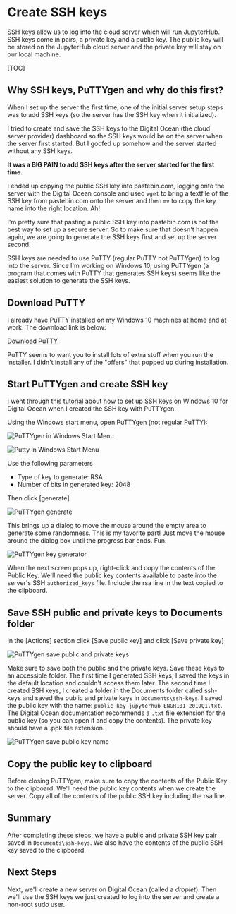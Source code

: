 # Create SSH keys

SSH keys allow us to log into the cloud server which will run JupyterHub. SSH keys come in pairs, a private key and a public key. The public key will be stored on the JupyterHub cloud server and the private key will stay on our local machine. 

[TOC]

## Why SSH keys, PuTTYgen and why do this first?

When I set up the server the first time, one of the initial server setup steps was to add SSH keys (so the server has the SSH key when it initialized). 

I tried to create and save the SSH keys to the Digital Ocean (the cloud server provider) dashboard so the SSH keys would be on the server when the server first started. But I goofed up somehow and the server started without any SSH keys. 

**It was a BIG PAIN to add SSH keys after the server started for the first time.** 

I ended up copying the public SSH key into pastebin.com, logging onto the server with the Digital Ocean console and used ```wget``` to bring a textfile of the SSH key from pastebin.com onto the server and then ```mv``` to copy the key name into the right location. Ah!

I'm pretty sure that pasting a public SSH key into pastebin.com is not the best way to set up a secure server. So to make sure that doesn't happen again, we are going to generate the SSH keys first and set up the server second. 

SSH keys are needed to use PuTTY (regular PuTTY not PuTTYgen) to log into the server. Since I'm working on Windows 10, using PuTTYgen (a program that comes with PuTTY that generates SSH keys) seems like the easiest solution to generate the SSH keys. 

## Download PuTTY

I already have PuTTY installed on my Windows 10 machines at home and at work. The download link is below:

[Download PuTTY](https://www.putty.org/)

PuTTY seems to want you to install lots of extra stuff when you run the installer. I didn't install any of the "offers" that popped up during installation.


## Start PuTTYgen and create SSH key

I went through [this tutorial](https://www.digitalocean.com/community/tutorials/how-to-use-ssh-keys-with-putty-on-digitalocean-droplets-windows-users) about how to set up SSH keys on Windows 10 for Digital Ocean when I created the SSH key with PuTTYgen.

Using the Windows start menu, open PuTTYgen (not regular PuTTY):

![PuTTYgen in Windows Start Menu](images/puttygen_in_start_menu.png)

![Putty in Windows Start Menu](images/puttygen_key_generator.png)

Use the following parameters

 * Type of key to generate: RSA
 * Number of bits in generated key: 2048

Then click [generate]

![PuTTYgen generate](images/puttygen_generate.png)

This brings up a dialog to move the mouse around the empty area to generate some randomness. This is my favorite part! Just move the mouse around the dialog box until the progress bar ends. Fun.

![PuTTYgen key generator](images/puttygen_key_generator.png)

When the next screen pops up, right-click and copy the contents of the Public Key. We'll need the public key contents available to paste into the server's SSH ```authorized_keys``` file. Include the rsa line in the text copied to the clipboard.

## Save SSH public and private keys to Documents folder

In the [Actions] section click [Save public key] and click [Save private key]

![PuTTYgen save public and private keys](images/puttygen_save_public_private_key.png)

Make sure to save both the public and the private keys. Save these keys to an accessible folder. The first time I generated SSH keys, I saved the keys in the default location and couldn't access them later. The second time I created SSH keys, I created a folder in the Documents folder called ssh-keys and saved the public and private keys in ```Documents\ssh-keys```. I saved the public key with the name: ```public_key_jupyterhub_ENGR101_2019Q1.txt```. The Digital Ocean documentation recommends a ```.txt``` file extension for the public key (so you can open it and copy the contents). The private key should have a .ppk file extension.

![PuTTYgen save public key name](images/puttygen_public_key_save_name.png)

## Copy the public key to clipboard

Before closing PuTTYgen, make sure to copy the contents of the Public Key to the clipboard. We'll need the public key contents when we create the server. Copy all of the contents of the public SSH key including the rsa line. 

## Summary

After completing these steps, we have a public and private SSH key pair saved in ```Documents\ssh-keys```. We also have the contents of the public SSH key saved to the clipboard.

## Next Steps

Next, we'll create a new server on Digital Ocean (called a _droplet_). Then we'll use the SSH keys we just created to log into the server and create a non-root sudo user.

<br>